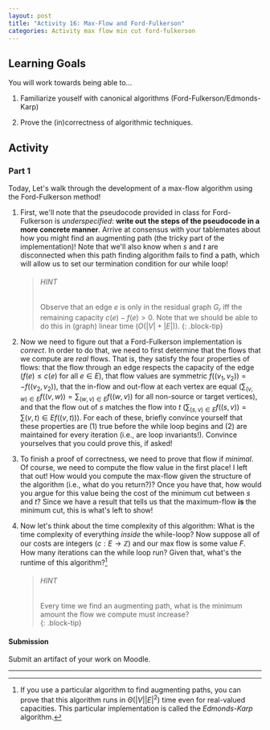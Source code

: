 ```yaml
---
layout: post
title: "Activity 16: Max-Flow and Ford-Fulkerson"
categories: Activity max flow min cut ford-fulkerson
---
```


## Learning Goals

You will work towards being able to...

1. Familiarize youself with canonical algorithms (Ford-Fulkerson/Edmonds-Karp)

2. Prove the (in)correctness of algorithmic techniques.

## Activity
### Part 1
Today, Let's walk through the development of a max-flow algorithm using the Ford-Fulkerson method!

1. First, we'll note that the pseudocode provided in class for Ford-Fulkerson is *underspecified*: **write out the steps of the pseudocode in a more concrete manner**. Arrive at consensus with your tablemates about how you might find an augmenting path (the tricky part of the implementation)! Note that we'll also know when $s$ and $t$ are disconnected when this path finding algorithm fails to find a path, which will allow us to set our termination condition for our while loop! 

    > ###### HINT
    > Observe that an edge $e$ is only in the residual graph $G_r$ iff the remaining capacity $c(e) - f(e) > 0$. 
    > Note that we should be able to do this in (graph) linear time ($O(\lvert V \rvert + \lvert E \rvert)$).
    {: .block-tip}

2. Now we need to figure out that a Ford-Fulkerson implementation is *correct*. In order to do that, we need to first determine that the flows that we compute are *real* flows. That is, they satisfy the four properties of flows: that the flow through an edge respects the capacity of the edge ($f(e) \leq c(e)$ for all $e \in E$), that flow values are symmetric $f((v_1, v_2)) = -f((v_2, v_2))$, that the in-flow and out-flow at each vertex are equal ($\sum_{(v, w) \in E} f((v,w)) = \sum_{(w, v) \in E} f((w,v))$ for all non-source or target vertices), and that the flow out of $s$ matches the flow into $t$ ($\sum_{(s, v) \in E} f((s,v)) = \sum{(v, t) \in E} f((v,t))$). For each of these, briefly convince yourself that these properties are (1) true before the while loop begins and (2) are maintained for every iteration (i.e., are loop invariants!). Convince yourselves that you could prove this, if asked!

3. To finish a proof of correctness, we need to prove that flow if *minimal*. Of course, we need to compute the flow value in the first place! I left that out! How would you compute the max-flow given the structure of the algorithm (i.e., what do you return?)? Once you have that, how would you argue for this value being the cost of the minimum cut between $s$ and $t$? Since we have a result that tells us that the maximum-flow **is** the minimum cut, this is what's left to show!

4. Now let's think about the time complexity of this algorithm: What is the time complexity of everything *inside* the while-loop? Now suppose all of our costs are integers ($c:E \to \mathbb{Z}$) and our max flow is some value $F$. How many iterations can the while loop run? Given that, what's the runtime of this algorithm?[^1]

    > ###### HINT
    > Every time we find an augmenting path, what is the minimum amount the flow we compute must increase?  
    {: .block-tip}

#### Submission
Submit an artifact of your work on Moodle. 

---
[^1]: If you use a particular algorithm to find augmenting paths, you can prove that this algorithm runs in $\Theta(\lvert V \rvert \lvert E \rvert^2)$ time even for real-valued capacities. This particular implementation is called the *Edmonds-Karp* algorithm.
